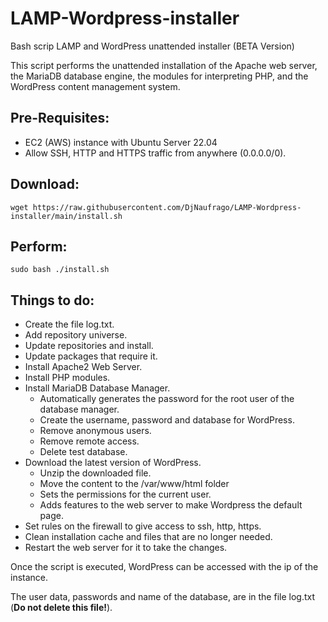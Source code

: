 # LAMP-Wordpress-installer
Bash scrip LAMP and WordPress unattended installer (BETA Version)

This script performs the unattended installation of the Apache web server, the MariaDB database engine, the modules for interpreting PHP, and the WordPress content management system.

## Pre-Requisites:
- EC2 (AWS) instance with Ubuntu Server 22.04
- Allow SSH, HTTP and HTTPS traffic from anywhere (0.0.0.0/0).

## Download:
`wget https://raw.githubusercontent.com/DjNaufrago/LAMP-Wordpress-installer/main/install.sh`

## Perform:
`sudo bash ./install.sh`

## Things to do:
- Create the file log.txt.
- Add repository universe.
- Update repositories and install.
- Update packages that require it.
- Install Apache2 Web Server.
- Install PHP modules.
- Install MariaDB Database Manager.
  - Automatically generates the password for the root user of the database manager.
  - Create the username, password and database for WordPress.
  - Remove anonymous users.
  - Remove remote access.
  - Delete test database.
- Download the latest version of WordPress.
  - Unzip the downloaded file.
  - Move the content to the /var/www/html folder
  - Sets the permissions for the current user.
  - Adds features to the web server to make Wordpress the default page.
- Set rules on the firewall to give access to ssh, http, https.
- Clean installation cache and files that are no longer needed.
- Restart the web server for it to take the changes.

Once the script is executed, WordPress can be accessed with the ip of the instance.

The user data, passwords and name of the database, are in the file log.txt (**Do not delete this file!**).
